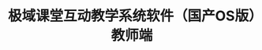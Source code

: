 ﻿---
id: 200
title: "极域课堂互动教学系统软件（国产OS版）教师端"
weight: 200
version: "2.7.3605-1.0.101+10751gch2024"
updateTime: "2024-03-18T09:14:01"
debName: "http://113.24.212.22:8090/upload/file/mythware-cms-teacher_2.7.3605-1.0.101+10751gch2024_loongarch64.deb"
debSize: "43.7 MB"
command: "/opt/mythware/classroom-management/Teacher"
---
